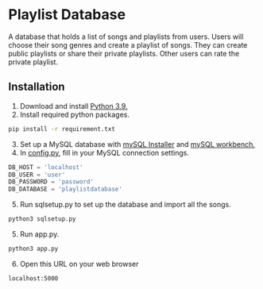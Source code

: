 # Playlist Database
A database that holds a list of songs and playlists from users.
Users will choose their song genres and create a playlist of songs.
They can create public playlists or share their private playlists.
Other users can rate the private playlist.

## Installation
1. Download and install [Python 3.9.](https://www.python.org/downloads/release/python-392/)
2. Install required python packages.
```bash
pip install -r requirement.txt
```
3. Set up a MySQL database with [mySQL Installer](https://dev.mysql.com/downloads/installer/)
   and [mySQL workbench.](https://dev.mysql.com/downloads/workbench/)
4. In [config.py](https://github.com/Tooo/Playlist-Database/blob/main/config.py), 
   fill in your MySQL connection settings.
```python
DB_HOST = 'localhost'
DB_USER = 'user'
DB_PASSWORD = 'password'
DB_DATABASE = 'playlistdatabase'
```
5. Run sqlsetup.py to set up the database and import all the songs.
```bash
python3 sqlsetup.py
```
5. Run app.py.
```bash
python3 app.py
```
6. Open this URL on your web browser
```bash
localhost:5000
```
